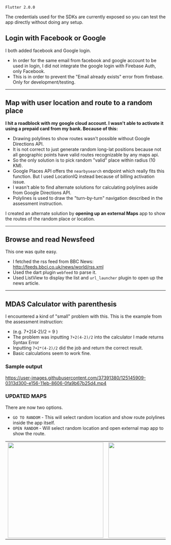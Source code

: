 `Flutter 2.0.0`

The credentials used for the SDKs are currently exposed so you can test the app directly without doing any setup.

## Login with Facebook or Google
I both added facebook and Google login.
- In order for the same email from facebook and google account to be used in login, I did not integrate the google login with Firebase Auth, only Facebook.
- This is in order to prevent the "Email already exists" error from firebase. Only for development/testing. 

<hr> 

## Map with user location and route to a random place
**I hit a roadblock with my google cloud account. I wasn't able to activate it using a prepaid card from my bank. Because of this:**
- Drawing polylines to show routes wasn't possible without Google Directions API.
- It is not correct to just generate random long-lat positions because not all geographic points have valid routes recognizable by any maps api.
- So the only solution is to pick random "valid" place within radius (10 KM).
- Google Places API offers the `nearbysearch` endpoint which really fits this function. But I used LocationIQ instead because of billing activation issue.
- I wasn't able to find alternate solutions for calculating polylines aside from Google Directions API.
- Polylines is used to draw the "turn-by-turn" navigation described in the assessment instruction.

I created an alternate solution by **opening up an external Maps** app to show the routes of the random place or location.

<hr> 

## Browse and read Newsfeed
This one was quite easy.
- I fetched the rss feed from BBC News: http://feeds.bbci.co.uk/news/world/rss.xml
- Used the dart plugin `webfeed` to parse it.
- Used ListView to display the list and `url_launcher` plugin to open up the news article.

<hr> 


## MDAS Calculator with parenthesis
I encountered a kind of "small" problem with this. This is the example from the assessment instruction:
- (e.g. 7+2(4-2)/2 = 9 )
- The problem was inputting `7+2(4-2)/2` into the calculator I made returns Syntax Error
- Inputting `7+2*(4-2)/2` did the job and return the correct result.
- Basic calculations seem to work fine.




### Sample output

https://user-images.githubusercontent.com/37391380/125145909-0313d300-e156-11eb-8606-0fa9b67b25d4.mp4


### UPDATED MAPS
There are now two options. 
- `GO TO RANDOM` - This will select random location and show route polylines inside the app itself.
- `OPEN RANDOM` - Will select random location and open external map app to show the route.

<table>
    <tbody>
        <tr>
            <td><img src="https://i.imgur.com/xpU28P1.jpg" width=300></td>
            <td><img src="https://i.imgur.com/3ZbdCeb.jpg" width=300></td>
        </tr>
    </tbody>
</table>

